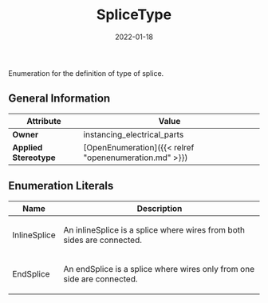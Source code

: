 ﻿---
title: SpliceType
toc: false
type: specs
date: "2022-01-18"
draft: false
specification: VEC
version: 1.2.2
documentType: "Recommendation"
elementType: Class
classes:
  - SpliceType
menu_name: vec-1.2.2
---
<p>Enumeration for the definition of type of splice.  </p>

## General Information

| Attribute               | Value |
|-------------------------|-------|
| **Owner**               | instancing_electrical_parts |
| **Applied Stereotype**  | [OpenEnumeration]({{< relref "openenumeration.md" >}})<br/>  |

## Enumeration Literals
| Name          | **Description** |
|---------------|-----------------|
| InlineSplice | <p>An inlineSplice is a splice where wires from both sides are connected.  </p> |
| EndSplice | <p>An endSplice is a splice where wires only from one side are connected.  </p> |
